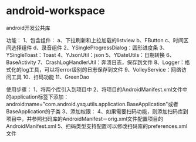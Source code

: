 # android-workspace
android开发公共库

功能：
1、包含组件：	a、下拉刷新和上拉加载的listview
			b、FButton
			c、时间区间选择组件
			d、录音组件
2、YSingleProgressDialog：圆形进度条
3、YSingleToast：Toast
4、YJsonUtil：json
5、YDateUtils：日期转换
6、BaseActivity
7、CrashLogHandlerUtil：奔溃日志，保存到文件
8、Logger：格式化的log工具，可以将error级别的日志保存到文件
9、VolleyService：网络访问工具
10、扫码功能
11、GreenDao

使用步骤：
1、将两个库引入到项目中
2、将项目的AndroidManifest.xml文件中的application标签下添加：android:name="com.android.ysq.utils.application.BaseApplication"或者BaseApplication的子类
3、添加权限：	<uses-permission android:name="android.permission.INTERNET" />
			<uses-permission android:name="android.permission.WRITE_EXTERNAL_STORAGE" />
4、如果需要扫码功能，则添加扫码库到项目中，并参照扫码库的AndroidManifest－orig.xml文件配置项目的AndroidManifest.xml
5、扫码类型支持配置可以修改扫码库的preferences.xml文件
